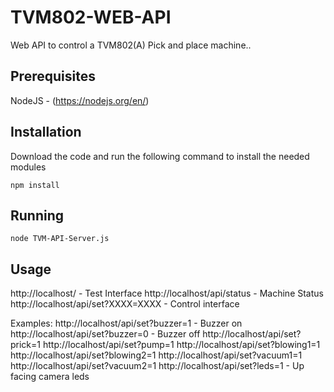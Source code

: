 # TVM802-WEB-API
Web API to control a TVM802(A) Pick and place machine..

Prerequisites
-------------
NodeJS - (https://nodejs.org/en/)

Installation
------------

Download the code and run the following command to install the needed modules 

`npm install`

Running
-------

`node TVM-API-Server.js`

Usage
-----

http://localhost/ - Test Interface
http://localhost/api/status - Machine Status
http://localhost/api/set?XXXX=XXXX - Control interface

Examples:
http://localhost/api/set?buzzer=1 - Buzzer on
http://localhost/api/set?buzzer=0 - Buzzer off
http://localhost/api/set?prick=1
http://localhost/api/set?pump=1
http://localhost/api/set?blowing1=1
http://localhost/api/set?blowing2=1
http://localhost/api/set?vacuum1=1
http://localhost/api/set?vacuum2=1
http://localhost/api/set?leds=1 - Up facing camera leds
